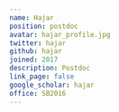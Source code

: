 ```yaml
---
name: Hajar
position: postdoc
avatar: hajar_profile.jpg
twitter: hajar
github: hajar
joined: 2017
description: Postdoc
link_page: false
google_scholar: hajar
office: SB2016
---
```

